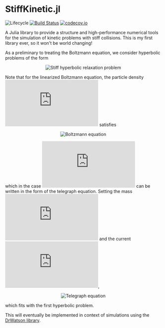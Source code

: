 # StiffKinetic.jl

![Lifecycle](https://img.shields.io/badge/lifecycle-experimental-orange.svg)<!--
![Lifecycle](https://img.shields.io/badge/lifecycle-maturing-blue.svg)
![Lifecycle](https://img.shields.io/badge/lifecycle-stable-green.svg)
![Lifecycle](https://img.shields.io/badge/lifecycle-retired-orange.svg)
![Lifecycle](https://img.shields.io/badge/lifecycle-archived-red.svg)
![Lifecycle](https://img.shields.io/badge/lifecycle-dormant-blue.svg) -->
[![Build Status](https://travis-ci.com/tremelow/Kinetic.jl.svg?branch=master)](https://travis-ci.com/tremelow/Kinetic.jl)
[![codecov.io](http://codecov.io/github/tremelow/Kinetic.jl/coverage.svg?branch=master)](http://codecov.io/github/tremelow/Kinetic.jl?branch=master)

A Julia library to provide a structure and high-performance numerical
tools for the simulation of kinetic problems with stiff collisions. This
is my first library ever, so it won't be world changing!

As a preliminary to treating the Boltzmann equation, we consider
hyperbolic problems of the form

<p align="center"><img src="https://latex.codecogs.com/svg.latex?%5Cbegin%7Bcases%7D%20%5Cdisplaystyle%20%5Cpartial_t%20u%20&plus;%20%5Cpartial_x%20v%20%3D%200%20%2C%20%5C%5C%20%5Cdisplaystyle%20%5Cpartial_t%20v%20&plus;%20%5Cfrac%7B1%7D%7B%5Cvarepsilon%5E%7B2%5Calpha%7D%7D%20%5Cpartial_x%20p%28u%29%20%3D%20-%5Cfrac%7B1%7D%7B%5Cvarepsilon%5E%7B1&plus;%5Calpha%7D%7D%20%5Cleft%28%20v%20-%20f%28u%29%20%5Cright%29%20.%20%5Cend%7Bcases%7D" alt="Stiff hyperbolic relaxation problem"/>
<!--
$$
\left\{ \begin{array}
    \partial_t u + \partial_x v = 0 \\
    \partial_t v + \frac{1}{\varepsilon^{2\alpha}} \partial_x p(u) ,
    = -\frac{1}{\varepsilon^{1+\alpha}} \left( v - f(u) \right) .
\end{array} \right.
$$
-->
</p>

Note that for the linearized Boltzmann equation, the particle density 
![f(t,x,v)](https://latex.codecogs.com/svg.latex?%5Cinline%20f%28t%2Cx%2Cv%29)
satisfies
<p align="center"><img src="https://latex.codecogs.com/svg.latex?%5Cvarepsilon%20%5Cpartial_t%20f%20&plus;%20v%20%5Ccdot%20%5Cnabla_x%20f%20%3D%20%5Cfrac%7B1%7D%7B%5Cvarepsilon%7D%20Lf" alt="Boltzmann equation"/>
<!--
$$
    \varepsilon \partial_t f + v \cdot \nabla_x f 
    = \frac{1}{\varepsilon} Lf
$$
-->
</p>

which in the case ![Assump. x, v](https://latex.codecogs.com/svg.latex?%5Cinline%20x%20%5Cin%20%5COmega%20%5Csubseteq%20%5Cmathbb%7BR%7D%2C%5C%20v%20%5Cin%20%5C%7B-1%2C%201%5C%7D)
can be written in the form of the telegraph equation. Setting the mass
![Def. rho](https://latex.codecogs.com/svg.latex?%5Cinline%20%5Crho%20%3D%20f%281%29%20&plus;%20f%28-1%29)
and the current ![Def.
j](https://latex.codecogs.com/svg.latex?%5Cinline%5Cvarepsilon%20j%20%3D%20f%281%29%20-%20f%28-1%29),
<p align="center"><img src="https://latex.codecogs.com/svg.latex?%5Cbegin%7Bcases%7D%20%5Cpartial_t%20%5Crho%20&plus;%20%5Cpartial_x%20j%20%3D%200%20%2C%20%5C%5C%20%5Cdisplaystyle%20%5Cpartial_t%20j%20&plus;%20%5Cfrac%7B1%7D%7B%5Cvarepsilon%5E2%7D%20%5Cpartial_x%20%5Crho%20%3D%20-%5Cfrac%7B1%7D%7B%5Cvarepsilon%5E2%7D%20j%20%2C%20%5Cend%7Bcases%7D" alt="Telegraph equation"/>
<!--
$$
\begin{cases}
    \partial_t \rho + \partial_x j = 0 , \\
    \partial_t j + \frac{1}{\varepsilon^2} \partial_x \rho
    = -\frac{1}{\varepsilon^2} j ,
\end{cases}
$$
-->
</p>
which fits with the first hyperbolic problem.


This will eventually be implemented in context of simulations using the 
[DrWatson library](https://juliadynamics.github.io/DrWatson.jl/dev/).